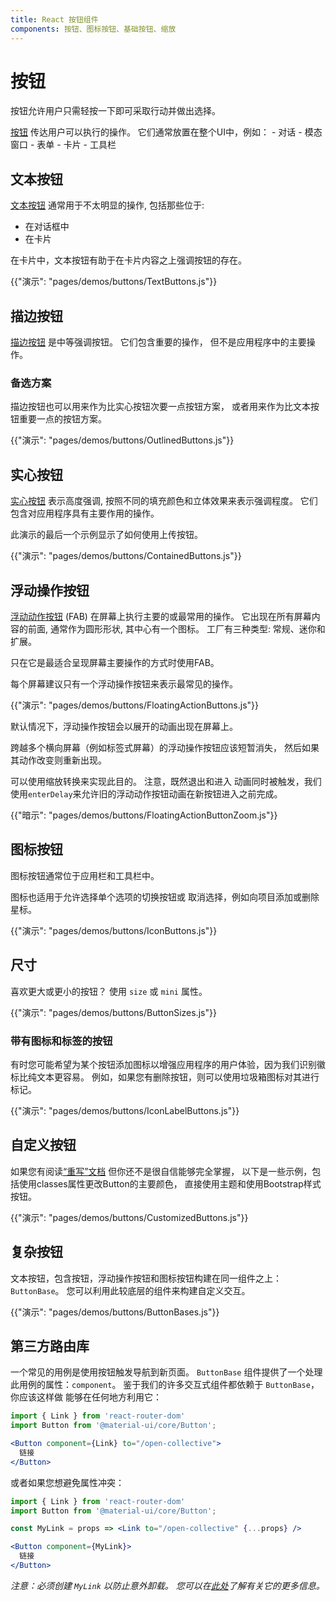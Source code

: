 ```yaml
---
title: React 按钮组件
components: 按钮、图标按钮、基础按钮、缩放
---
```

# 按钮

<p class="description">按钮允许用户只需轻按一下即可采取行动并做出选择。</p>

[按钮](https://material.io/design/components/buttons.html) 传达用户可以执行的操作。 它们通常放置在整个UI中，例如： - 对话 - 模态窗口 - 表单 - 卡片 - 工具栏

## 文本按钮

[文本按钮](https://material.io/design/components/buttons.html#text-button) 通常用于不太明显的操作, 包括那些位于:

- 在对话框中
- 在卡片

在卡片中，文本按钮有助于在卡片内容之上强调按钮的存在。

{{"演示": "pages/demos/buttons/TextButtons.js"}}

## 描边按钮

[描边按钮](https://material.io/design/components/buttons.html#outlined-button) 是中等强调按钮。 它们包含重要的操作， 但不是应用程序中的主要操作。

### 备选方案

描边按钮也可以用来作为比实心按钮次要一点按钮方案， 或者用来作为比文本按钮重要一点的按钮方案。

{{"演示": "pages/demos/buttons/OutlinedButtons.js"}}

## 实心按钮

[实心按钮](https://material.io/design/components/buttons.html#contained-button) 表示高度强调, 按照不同的填充颜色和立体效果来表示强调程度。 它们包含对应用程序具有主要作用的操作。

此演示的最后一个示例显示了如何使用上传按钮。

{{"演示": "pages/demos/buttons/ContainedButtons.js"}}

## 浮动操作按钮

[浮动动作按钮](https://material.io/design/components/buttons-floating-action-button.html) (FAB) 在屏幕上执行主要的或最常用的操作。 它出现在所有屏幕内容的前面, 通常作为圆形形状, 其中心有一个图标。 工厂有三种类型: 常规、迷你和扩展。

只在它是最适合呈现屏幕主要操作的方式时使用FAB。

每个屏幕建议只有一个浮动操作按钮来表示最常见的操作。

{{"演示": "pages/demos/buttons/FloatingActionButtons.js"}}

默认情况下，浮动操作按钮会以展开的动画出现在屏幕上。

跨越多个横向屏幕（例如标签式屏幕）的浮动操作按钮应该短暂消失， 然后如果其动作改变则重新出现。

可以使用缩放转换来实现此目的。 注意，既然退出和进入 动画同时被触发，我们使用`enterDelay`来允许旧的浮动动作按钮动画在新按钮进入之前完成。

{{"暗示": "pages/demos/buttons/FloatingActionButtonZoom.js"}}

## 图标按钮

图标按钮通常位于应用栏和工具栏中。

图标也适用于允许选择单个选项的切换按钮或 取消选择，例如向项目添加或删除星标。

{{"演示": "pages/demos/buttons/IconButtons.js"}}

## 尺寸

喜欢更大或更小的按钮？ 使用 `size` 或 `mini` 属性。

{{"演示": "pages/demos/buttons/ButtonSizes.js"}}

### 带有图标和标签的按钮

有时您可能希望为某个按钮添加图标以增强应用程序的用户体验，因为我们识别徽标比纯文本更容易。 例如，如果您有删除按钮，则可以使用垃圾箱图标对其进行标记。

{{"演示": "pages/demos/buttons/IconLabelButtons.js"}}

## 自定义按钮

如果您有阅读[“重写”文档](/customization/overrides/) 但你还不是很自信能够完全掌握， 以下是一些示例，包括使用classes属性更改Button的主要颜色， 直接使用主题和使用Bootstrap样式按钮。

{{"演示": "pages/demos/buttons/CustomizedButtons.js"}}

## 复杂按钮

文本按钮，包含按钮，浮动操作按钮和图标按钮构建在同一组件之上：`ButtonBase`。 您可以利用此较底层的组件来构建自定义交互。

{{"演示": "pages/demos/buttons/ButtonBases.js"}}

## 第三方路由库

一个常见的用例是使用按钮触发导航到新页面。 `ButtonBase` 组件提供了一个处理此用例的属性：`component`。 鉴于我们的许多交互式组件都依赖于 `ButtonBase`，你应该这样做 能够在任何地方利用它：

```jsx
import { Link } from 'react-router-dom'
import Button from '@material-ui/core/Button';

<Button component={Link} to="/open-collective">
  链接
</Button>
```

或者如果您想避免属性冲突：

```jsx
import { Link } from 'react-router-dom'
import Button from '@material-ui/core/Button';

const MyLink = props => <Link to="/open-collective" {...props} />

<Button component={MyLink}>
  链接
</Button>
```

*注意：必须创建 `MyLink` 以防止意外卸载。 您可以在[此处](/guides/composition/#component-property)了解有关它的更多信息。*